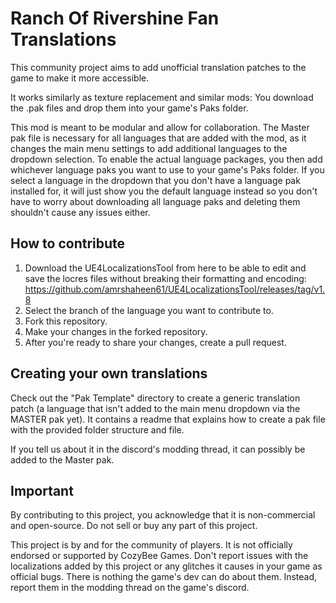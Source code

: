 # Ranch Of Rivershine Fan Translations
This community project aims to add unofficial translation patches to the game to make it more accessible.

It works similarly as texture replacement and similar mods: You download the .pak files and drop them into your game's Paks folder.

This mod is meant to be modular and allow for collaboration. The Master pak file is necessary for all languages that are added with the mod, as it changes the main menu settings to add additional languages to the dropdown selection. To enable the actual language packages, you then add whichever language paks you want to use to your game's Paks folder. If you select a language in the dropdown that you don't have a language pak installed for, it will just show you the default language instead so you don't have to worry about downloading all language paks and deleting them shouldn't cause any issues either.

## How to contribute
1. Download the UE4LocalizationsTool from here to be able to edit and save the locres files without breaking their formatting and encoding: https://github.com/amrshaheen61/UE4LocalizationsTool/releases/tag/v1.8
2. Select the branch of the language you want to contribute to.
3. Fork this repository.
4. Make your changes in the forked repository.
5. After you're ready to share your changes, create a pull request.

## Creating your own translations
Check out the "Pak Template" directory to create a generic translation patch (a language that isn't added to the main menu dropdown via the MASTER pak yet).
It contains a readme that explains how to create a pak file with the provided folder structure and file.

If you tell us about it in the discord's modding thread, it can possibly be added to the Master pak.

## Important
By contributing to this project, you acknowledge that it is non-commercial and open-source. Do not sell or buy any part of this project.

This project is by and for the community of players. It is not officially endorsed or supported by CozyBee Games. Don't report issues with the localizations added by this project or any glitches it causes in your game as official bugs. There is nothing the game's dev can do about them. Instead, report them in the modding thread on the game's discord.
